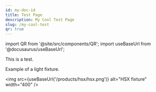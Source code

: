 ```yaml
---
id: my-doc-id
title: Test Page
description: My Cool Test Page
slug: /my-cool-test
qr: true
---
```

import QR from '@site/src/components/QR';
import useBaseUrl from '@docusaurus/useBaseUrl';



This is a test.

Example of a light fixture.

<img src={useBaseUrl('/products/hsx/hsx.png')} alt="HSX fixture" width="400" />

<QR caption="Get the QR code for this page" />